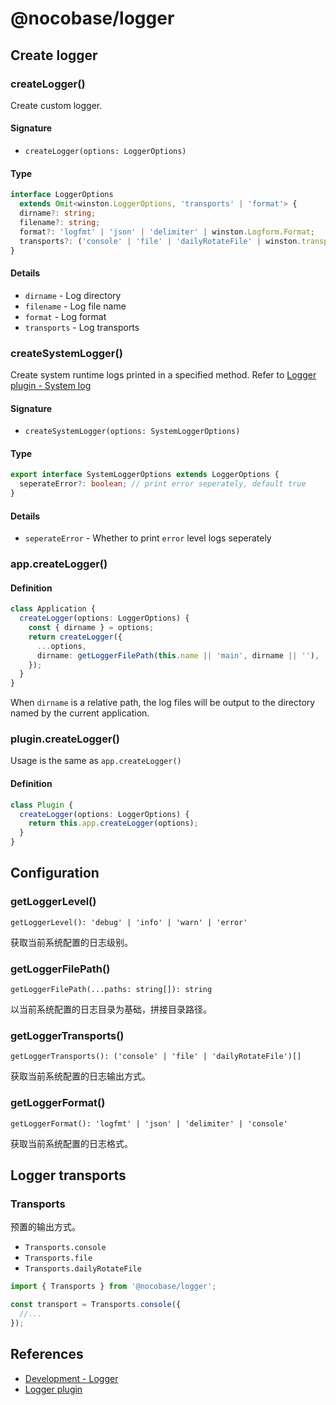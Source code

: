 # @nocobase/logger

## Create logger

### createLogger()

Create custom logger.

#### Signature

- `createLogger(options: LoggerOptions)`

#### Type

```ts
interface LoggerOptions
  extends Omit<winston.LoggerOptions, 'transports' | 'format'> {
  dirname?: string;
  filename?: string;
  format?: 'logfmt' | 'json' | 'delimiter' | winston.Logform.Format;
  transports?: ('console' | 'file' | 'dailyRotateFile' | winston.transport)[];
}
```

#### Details

- `dirname` - Log directory
- `filename` - Log file name
- `format` - Log format
- `transports` - Log transports

### createSystemLogger()

Create system runtime logs printed in a specified method. Refer to [Logger plugin - System log](../plugins/logger/index.md#系统日志)

#### Signature

- `createSystemLogger(options: SystemLoggerOptions)`

#### Type

```ts
export interface SystemLoggerOptions extends LoggerOptions {
  seperateError?: boolean; // print error seperately, default true
}
```

#### Details

- `seperateError` - Whether to print `error` level logs seperately

### app.createLogger()

#### Definition

```ts
class Application {
  createLogger(options: LoggerOptions) {
    const { dirname } = options;
    return createLogger({
      ...options,
      dirname: getLoggerFilePath(this.name || 'main', dirname || ''),
    });
  }
}
```

When `dirname` is a relative path, the log files will be output to the directory named by the current application.

### plugin.createLogger()

Usage is the same as `app.createLogger()`

#### Definition

```ts
class Plugin {
  createLogger(options: LoggerOptions) {
    return this.app.createLogger(options);
  }
}
```

## Configuration

### getLoggerLevel()

`getLoggerLevel(): 'debug' | 'info' | 'warn' | 'error'`

获取当前系统配置的日志级别。

### getLoggerFilePath()

`getLoggerFilePath(...paths: string[]): string`

以当前系统配置的日志目录为基础，拼接目录路径。

### getLoggerTransports()

`getLoggerTransports(): ('console' | 'file' | 'dailyRotateFile')[]`

获取当前系统配置的日志输出方式。

### getLoggerFormat()

`getLoggerFormat(): 'logfmt' | 'json' | 'delimiter' | 'console'`

获取当前系统配置的日志格式。

## Logger transports

### Transports

预置的输出方式。

- `Transports.console`
- `Transports.file`
- `Transports.dailyRotateFile`

```ts
import { Transports } from '@nocobase/logger';

const transport = Transports.console({
  //...
});
```

## References

- [Development - Logger](../development/server/logger.md)
- [Logger plugin](../plugins/logger/index.md)
